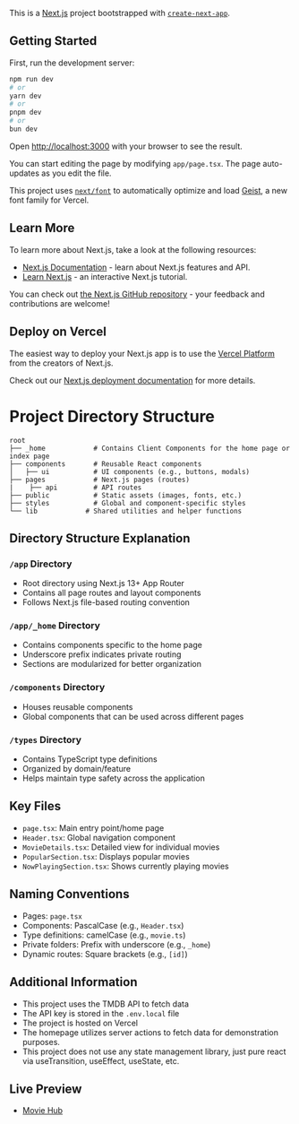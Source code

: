 This is a [Next.js](https://nextjs.org) project bootstrapped with [`create-next-app`](https://nextjs.org/docs/app/api-reference/cli/create-next-app).

## Getting Started

First, run the development server:

```bash
npm run dev
# or
yarn dev
# or
pnpm dev
# or
bun dev
```

Open [http://localhost:3000](http://localhost:3000) with your browser to see the result.

You can start editing the page by modifying `app/page.tsx`. The page auto-updates as you edit the file.

This project uses [`next/font`](https://nextjs.org/docs/app/building-your-application/optimizing/fonts) to automatically optimize and load [Geist](https://vercel.com/font), a new font family for Vercel.

## Learn More

To learn more about Next.js, take a look at the following resources:

- [Next.js Documentation](https://nextjs.org/docs) - learn about Next.js features and API.
- [Learn Next.js](https://nextjs.org/learn) - an interactive Next.js tutorial.

You can check out [the Next.js GitHub repository](https://github.com/vercel/next.js) - your feedback and contributions are welcome!

## Deploy on Vercel

The easiest way to deploy your Next.js app is to use the [Vercel Platform](https://vercel.com/new?utm_medium=default-template&filter=next.js&utm_source=create-next-app&utm_campaign=create-next-app-readme) from the creators of Next.js.

Check out our [Next.js deployment documentation](https://nextjs.org/docs/app/building-your-application/deploying) for more details.

# Project Directory Structure

```
root
├── _home            # Contains Client Components for the home page or index page
├── components       # Reusable React components
│   ├── ui           # UI components (e.g., buttons, modals)
├── pages            # Next.js pages (routes)
|    ├── api         # API routes
├── public           # Static assets (images, fonts, etc.)
├── styles           # Global and component-specific styles
└── lib            # Shared utilities and helper functions
```

## Directory Structure Explanation

### `/app` Directory

- Root directory using Next.js 13+ App Router
- Contains all page routes and layout components
- Follows Next.js file-based routing convention

### `/app/_home` Directory

- Contains components specific to the home page
- Underscore prefix indicates private routing
- Sections are modularized for better organization

### `/components` Directory

- Houses reusable components
- Global components that can be used across different pages

### `/types` Directory

- Contains TypeScript type definitions
- Organized by domain/feature
- Helps maintain type safety across the application

## Key Files

- `page.tsx`: Main entry point/home page
- `Header.tsx`: Global navigation component
- `MovieDetails.tsx`: Detailed view for individual movies
- `PopularSection.tsx`: Displays popular movies
- `NowPlayingSection.tsx`: Shows currently playing movies

## Naming Conventions

- Pages: `page.tsx`
- Components: PascalCase (e.g., `Header.tsx`)
- Type definitions: camelCase (e.g., `movie.ts`)
- Private folders: Prefix with underscore (e.g., `_home`)
- Dynamic routes: Square brackets (e.g., `[id]`)

## Additional Information

- This project uses the TMDB API to fetch data
- The API key is stored in the `.env.local` file
- The project is hosted on Vercel
- The homepage utilizes server actions to fetch data for demonstration purposes.
- This project does not use any state management library, just pure react via useTransition, useEffect, useState, etc.

## Live Preview

- [Movie Hub](https://movie-hub-one-phi.vercel.app/)
